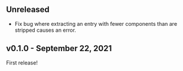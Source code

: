 ## Unreleased

+ Fix bug where extracting an entry with fewer components than are stripped
  causes an error.

## v0.1.0 - September 22, 2021

First release!
